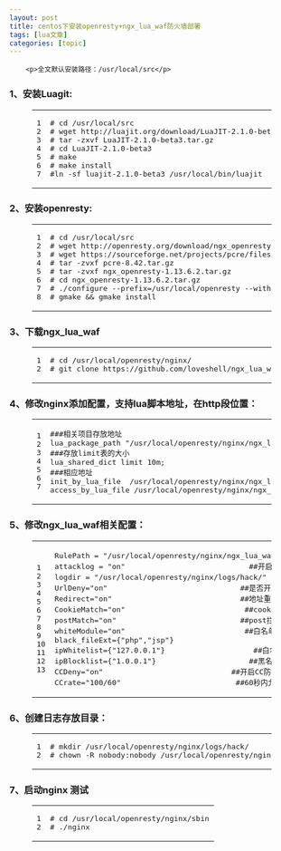 ```yaml
---
layout: post
title: centos下安装openresty+ngx_lua_waf防火墙部署 
tags: [lua文章]
categories: [topic]
---
```



      
      

      
        <p>全文默认安装路径：/usr/local/src</p>

<h3 id="1、安装Luagit"><a href="https://stepwen.github.io/#1%E3%80%81%E5%AE%89%E8%A3%85Luagit" class="headerlink" title="1、安装Luagit:"></a>1、安装Luagit:</h3><figure class="highlight plain"><table><tr><td class="gutter"><pre><span class="line">1</span><br><span class="line">2</span><br><span class="line">3</span><br><span class="line">4</span><br><span class="line">5</span><br><span class="line">6</span><br><span class="line">7</span><br></pre></td><td class="code"><pre><span class="line"># cd /usr/local/src</span><br><span class="line"># wget http://luajit.org/download/LuaJIT-2.1.0-beta3.tar.gz</span><br><span class="line"># tar -zxvf LuaJIT-2.1.0-beta3.tar.gz</span><br><span class="line"># cd LuaJIT-2.1.0-beta3</span><br><span class="line"># make</span><br><span class="line"># make install</span><br><span class="line">#ln -sf luajit-2.1.0-beta3 /usr/local/bin/luajit</span><br></pre></td></tr></table></figure>
<h3 id="2、安装openresty"><a href="https://stepwen.github.io/#2%E3%80%81%E5%AE%89%E8%A3%85openresty" class="headerlink" title="2、安装openresty:"></a>2、安装openresty:</h3><figure class="highlight plain"><table><tr><td class="gutter"><pre><span class="line">1</span><br><span class="line">2</span><br><span class="line">3</span><br><span class="line">4</span><br><span class="line">5</span><br><span class="line">6</span><br><span class="line">7</span><br><span class="line">8</span><br></pre></td><td class="code"><pre><span class="line"># cd /usr/local/src</span><br><span class="line"># wget http://openresty.org/download/ngx_openresty-1.13.6.2.tar.gz</span><br><span class="line"># wget https://sourceforge.net/projects/pcre/files/pcre/8.42/pcre-8.42.tar.gz</span><br><span class="line"># tar -zvxf pcre-8.42.tar.gz</span><br><span class="line"># tar -zvxf ngx_openresty-1.13.6.2.tar.gz</span><br><span class="line"># cd ngx_openresty-1.13.6.2.tar.gz</span><br><span class="line"># ./configure --prefix=/usr/local/openresty --with-luajit --with-pcre=/usr/local/src/pcre-8.42/ --with-http_stub_status_module --with-http_gzip_static_module --with-http_ssl_module</span><br><span class="line"># gmake &amp;&amp; gmake install</span><br></pre></td></tr></table></figure>
<h3 id="3、下载ngx-lua-waf"><a href="https://stepwen.github.io/#3%E3%80%81%E4%B8%8B%E8%BD%BDngx-lua-waf" class="headerlink" title="3、下载ngx_lua_waf"></a>3、下载ngx_lua_waf</h3><figure class="highlight plain"><table><tr><td class="gutter"><pre><span class="line">1</span><br><span class="line">2</span><br></pre></td><td class="code"><pre><span class="line"># cd /usr/local/openresty/nginx/</span><br><span class="line"># git clone https://github.com/loveshell/ngx_lua_waf.git</span><br></pre></td></tr></table></figure>
<h3 id="4、修改nginx添加配置，支持lua脚本地址，在http段位置："><a href="https://stepwen.github.io/#4%E3%80%81%E4%BF%AE%E6%94%B9nginx%E6%B7%BB%E5%8A%A0%E9%85%8D%E7%BD%AE%EF%BC%8C%E6%94%AF%E6%8C%81lua%E8%84%9A%E6%9C%AC%E5%9C%B0%E5%9D%80%EF%BC%8C%E5%9C%A8http%E6%AE%B5%E4%BD%8D%E7%BD%AE%EF%BC%9A" class="headerlink" title="4、修改nginx添加配置，支持lua脚本地址，在http段位置："></a>4、修改nginx添加配置，支持lua脚本地址，在http段位置：</h3><figure class="highlight plain"><table><tr><td class="gutter"><pre><span class="line">1</span><br><span class="line">2</span><br><span class="line">3</span><br><span class="line">4</span><br><span class="line">5</span><br><span class="line">6</span><br><span class="line">7</span><br></pre></td><td class="code"><pre><span class="line">###相关项目存放地址</span><br><span class="line">lua_package_path "/usr/local/openresty/nginx/ngx_lua_waf/?.lua";</span><br><span class="line">###存放limit表的大小</span><br><span class="line">lua_shared_dict limit 10m;</span><br><span class="line">###相应地址</span><br><span class="line">init_by_lua_file  /usr/local/openresty/nginx/ngx_lua_waf/init.lua;</span><br><span class="line">access_by_lua_file /usr/local/openresty/nginx/ngx_lua_waf/waf.lua;</span><br></pre></td></tr></table></figure>
<h3 id="5、修改ngx-lua-waf相关配置："><a href="https://stepwen.github.io/#5%E3%80%81%E4%BF%AE%E6%94%B9ngx-lua-waf%E7%9B%B8%E5%85%B3%E9%85%8D%E7%BD%AE%EF%BC%9A" class="headerlink" title="5、修改ngx_lua_waf相关配置："></a>5、修改ngx_lua_waf相关配置：</h3><figure class="highlight plain"><table><tr><td class="gutter"><pre><span class="line">1</span><br><span class="line">2</span><br><span class="line">3</span><br><span class="line">4</span><br><span class="line">5</span><br><span class="line">6</span><br><span class="line">7</span><br><span class="line">8</span><br><span class="line">9</span><br><span class="line">10</span><br><span class="line">11</span><br><span class="line">12</span><br><span class="line">13</span><br></pre></td><td class="code"><pre><span class="line">RulePath = "/usr/local/openresty/nginx/ngx_lua_waf/wafconf/"   ##指定相应位置</span><br><span class="line">attacklog = "on"                            ##开启日志</span><br><span class="line">logdir = "/usr/local/openresty/nginx/logs/hack/"           ##日志存放位置</span><br><span class="line">UrlDeny="on"                              ##是否开启URL防护</span><br><span class="line">Redirect="on"                             ##地址重定向</span><br><span class="line">CookieMatch="on"                           ##cookie拦截</span><br><span class="line">postMatch="on"                            ##post拦截</span><br><span class="line">whiteModule="on"                           ##白名单</span><br><span class="line">black_fileExt={"php","jsp"}                        </span><br><span class="line">ipWhitelist={"127.0.0.1"}                    ##白名单IP</span><br><span class="line">ipBlocklist={"1.0.0.1"}                     ##黑名单IP</span><br><span class="line">CCDeny="on"                             ##开启CC防护        </span><br><span class="line">CCrate="100/60"                          ##60秒内允许同一个IP访问100次</span><br></pre></td></tr></table></figure>
<h3 id="6、创建日志存放目录："><a href="https://stepwen.github.io/#6%E3%80%81%E5%88%9B%E5%BB%BA%E6%97%A5%E5%BF%97%E5%AD%98%E6%94%BE%E7%9B%AE%E5%BD%95%EF%BC%9A" class="headerlink" title="6、创建日志存放目录："></a>6、创建日志存放目录：</h3><figure class="highlight plain"><table><tr><td class="gutter"><pre><span class="line">1</span><br><span class="line">2</span><br></pre></td><td class="code"><pre><span class="line"># mkdir /usr/local/openresty/nginx/logs/hack/</span><br><span class="line"># chown -R nobody:nobody /usr/local/openresty/nginx/logs/hack/</span><br></pre></td></tr></table></figure>
<h3 id="7、启动nginx-测试"><a href="https://stepwen.github.io/#7%E3%80%81%E5%90%AF%E5%8A%A8nginx-%E6%B5%8B%E8%AF%95" class="headerlink" title="7、启动nginx 测试"></a>7、启动nginx 测试</h3><figure class="highlight plain"><table><tr><td class="gutter"><pre><span class="line">1</span><br><span class="line">2</span><br></pre></td><td class="code"><pre><span class="line"># cd /usr/local/openresty/nginx/sbin</span><br><span class="line"># ./nginx</span><br></pre></td></tr></table></figure>